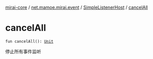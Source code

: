 [mirai-core](../../index.md) / [net.mamoe.mirai.event](../index.md) / [SimpleListenerHost](index.md) / [cancelAll](./cancel-all.md)

# cancelAll

`fun cancelAll(): `[`Unit`](https://kotlinlang.org/api/latest/jvm/stdlib/kotlin/-unit/index.html)

停止所有事件监听

